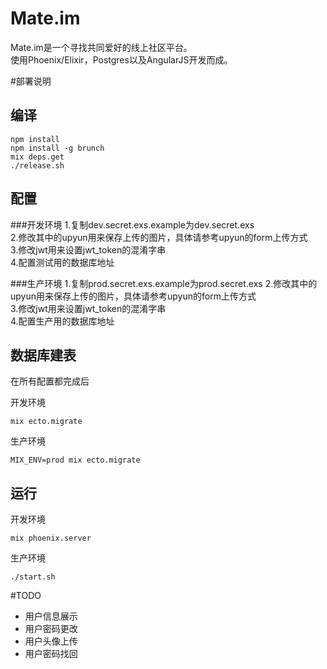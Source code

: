 # Mate.im

Mate.im是一个寻找共同爱好的线上社区平台。	
使用Phoenix/Elixir，Postgres以及AngularJS开发而成。

#部署说明

## 编译
	
	npm install
	npm install -g brunch
	mix deps.get
	./release.sh

## 配置
###开发环境
1.复制dev.secret.exs.example为dev.secret.exs	
2.修改其中的upyun用来保存上传的图片，具体请参考upyun的form上传方式	
3.修改jwt用来设置jwt_token的混淆字串	
4.配置测试用的数据库地址


###生产环境
1.复制prod.secret.exs.example为prod.secret.exs	
2.修改其中的upyun用来保存上传的图片，具体请参考upyun的form上传方式	
3.修改jwt用来设置jwt_token的混淆字串	
4.配置生产用的数据库地址
## 数据库建表
在所有配置都完成后

开发环境

	mix ecto.migrate

生产环境
	
	MIX_ENV=prod mix ecto.migrate

	
## 运行
开发环境
	
	mix phoenix.server

生产环境	

	./start.sh

#TODO

* 用户信息展示
* 用户密码更改
* 用户头像上传
* 用户密码找回
